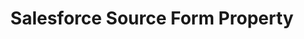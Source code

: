 ---
content-type: "api-form"
form-type: "source"
key: "source-form-properties-salesforce-object"

title: "Salesforce Source Form Property"
description: "{{ api.form-properties.source-forms.salesforce.description }}"

object-attributes:
  - name: "api_type"
    type: "string"
    required: true
    description: "The Salesforce API Stitch should use to extract data. Possible values are `REST` or `BULK`. [Read about the pros and cons of each API here]({{ site.baseurl }}/integrations/saas/salesforce#bulk-vs-rest-api)."

  - name: "is_sandbox"
    type: "string"
    required: false
    description: "If `true`, the Salesforce account being connected is a sandbox."

  - name: "frequency_in_minutes"
    type: "string"
    required: true
    description: |
      {{ connect.common.attributes.frequency | replace: "[INTEGRATION]","Salesforce" }}

  - name: "quota_percent_per_run"
    type: "string"
    required: false
    description: "The maximum percentage of Salesforce API quota allowed per replication job."

  - name: "quota_percent_total"
    type: "string"
    required: false
    description: "The maximum percentage of Salesforce API quota allowed per day."

  - name: "select_fields_by_default"
    type: "string"
    required: true
    description: "If `true`, Stitch will automatically set new fields added in Salesforce to replicate."

  - name: "start_date"
    type: "string"
    required: true
    description: |
      {{ connect.common.attributes.start-date | replace: "[INTEGRATION]","Salesforce" }}

examples:
  - code: |
      {  
       "type":"platform.salesforce",
       "properties":{
          "api_type":"BULK",
          "is_sandbox":"false",
          "frequency_in_minutes":"1440",
          "quota_percent_per_run":"25",
          "quota_percent_total":"80",
          "select_fields_by_default":"true",
          "start_date":"2018-01-10T00:00:00Z"
        }
      }
---